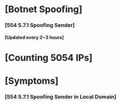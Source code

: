 # [Botnet Spoofing]
### [554 5.7.1 Spoofing Sender]
#### [Updated every 2~3 hours]

# [Counting 5054 IPs]

# [Symptoms] 
###   [554 5.7.1 Spoofing Sender in Local Domain]
